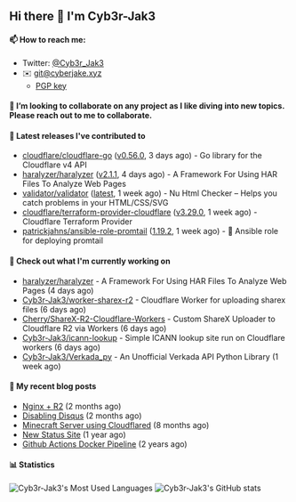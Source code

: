 ## Hi there 👋 I'm Cyb3r-Jak3

#### 📫 How to reach me:
  - Twitter: [@Cyb3r_Jak3](https://twitter.com/Cyb3r_Jak3)
  - ✉️ git@cyberjake.xyz
    - [PGP key](https://gist.githubusercontent.com/Cyb3r-Jak3/d1068b61b50239b171faf018a0269f67/raw/b876db002e6b0630795382c0b9134771ffa5fe3a/cyb3rjak3@pm.me.asc)


#### 👯 I’m looking to collaborate on any project as I like diving into new topics. Please reach out to me to collaborate.


#### 🔭 Latest releases I've contributed to

- [cloudflare/cloudflare-go](https://github.com/cloudflare/cloudflare-go) ([v0.56.0](https://github.com/cloudflare/cloudflare-go/releases/tag/v0.56.0), 3 days ago) - Go library for the Cloudflare v4 API
- [haralyzer/haralyzer](https://github.com/haralyzer/haralyzer) ([v2.1.1](https://github.com/haralyzer/haralyzer/releases/tag/v2.1.1), 4 days ago) - A Framework For Using HAR Files To Analyze Web Pages
- [validator/validator](https://github.com/validator/validator) ([latest](https://github.com/validator/validator/releases/tag/latest), 1 week ago) - Nu Html Checker – Helps you catch problems in your HTML/CSS/SVG
- [cloudflare/terraform-provider-cloudflare](https://github.com/cloudflare/terraform-provider-cloudflare) ([v3.29.0](https://github.com/cloudflare/terraform-provider-cloudflare/releases/tag/v3.29.0), 1 week ago) - Cloudflare Terraform Provider
- [patrickjahns/ansible-role-promtail](https://github.com/patrickjahns/ansible-role-promtail) ([1.19.2](https://github.com/patrickjahns/ansible-role-promtail/releases/tag/1.19.2), 1 week ago) - 🔧 Ansible role for deploying promtail

#### 👷 Check out what I'm currently working on

- [haralyzer/haralyzer](https://github.com/haralyzer/haralyzer) - A Framework For Using HAR Files To Analyze Web Pages (4 days ago)
- [Cyb3r-Jak3/worker-sharex-r2](https://github.com/Cyb3r-Jak3/worker-sharex-r2) - Cloudflare Worker for uploading sharex files (6 days ago)
- [Cherry/ShareX-R2-Cloudflare-Workers](https://github.com/Cherry/ShareX-R2-Cloudflare-Workers) - Custom ShareX Uploader to Cloudflare R2 via Workers (6 days ago)
- [Cyb3r-Jak3/icann-lookup](https://github.com/Cyb3r-Jak3/icann-lookup) - Simple ICANN lookup site run on Cloudflare workers (6 days ago)
- [Cyb3r-Jak3/Verkada_py](https://github.com/Cyb3r-Jak3/Verkada_py) - An Unofficial Verkada API Python Library (1 week ago)

#### 📜 My recent blog posts

- [Nginx &#43; R2](https://blog.cyberjake.xyz/Nginx-Proxy-R2/) (2 months ago)
- [Disabling Disqus](https://blog.cyberjake.xyz/Disabling-Disqus/) (2 months ago)
- [Minecraft Server using Cloudflared](https://blog.cyberjake.xyz/Cloudflared-Minecraft/) (8 months ago)
- [New Status Site](https://blog.cyberjake.xyz/New-Status-Site/) (1 year ago)
- [Github Actions Docker Pipeline](https://blog.cyberjake.xyz/Github-Action-Docker/) (2 years ago)


#### 📊 Statistics
![Cyb3r-Jak3's Most Used Languages](https://github-readme-stats.vercel.app/api/top-langs/?username=Cyb3r-Jak3&theme=cobalt&hide=css,html,scss)
![Cyb3r-Jak3's GitHub stats](https://github-readme-stats.vercel.app/api?username=Cyb3r-Jak3&count_private=true&show_icons=true&theme=cobalt&line_height=40)
